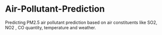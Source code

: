 # Air-Pollutant-Prediction
Predicting PM2.5 air pollutant prediction based on air constituents like SO2, NO2 , CO quantity, temperature and weather.  
